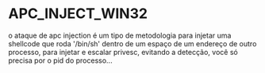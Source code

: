 # APC_INJECT_WIN32
o ataque de apc injection é um tipo de metodologia para injetar uma shellcode que roda '/bin/sh' dentro de um espaço de um endereço de outro processo, para injetar e escalar privesc, evitando a detecção, você só precisa por o pid do processo...
